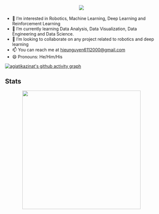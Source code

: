 <h1 align='center'> 
      <img src="https://readme-typing-svg.herokuapp.com/?font=Righteous&size=35&center=true&vCenter=true&width=500&height=70&duration=4000&lines=こんにちは;+Hola;+Xin+Chào👋;+あぎあっとです;+I'm+Hieu+Nguyen!;" />

</h1>

[comment]: <img align="right" src="https://visitor-badge.laobi.icu/badge?page_id=agiatikazinat.agiatikazinat" />


- 👀 I’m interested in Robotics, Machine Learning, Deep Learning and Reinforcement Learning
- 🌱 I’m currently learning Data Analysis, Data Visualization, Data Engineering and Data Science.
- 💞️ I’m looking to collaborate on any project related to robotics and deep learning
- 📫 You can reach me at hieunguyen6112000@gmail.com
- 😄 Pronouns: He/Him/His

[![agiatikazinat's github activity graph](https://github-readme-activity-graph.vercel.app/graph?username=hieuletainguyen&theme=react-dark&custom_title=Hieu%20Nguyen%20Contribution)](https://github.com/agiatikazinat/github-readme-activity-graph)

[comment]: <img width=390 src="https://github-readme-stats.vercel.app/api/top-langs/?username=agiatikazinat&layout=compact"/>


## Stats
<div align='center'>
  <img width=390 src="https://streak-stats.demolab.com/?user=agiatikazinat&theme=dark"/>

  

</div>
<!---
agiatikazinat/agiatikazinat is a ✨ special ✨ repository because its `README.md` (this file) appears on your GitHub profile.
You can click the Preview link to take a look at your changes.
--->

